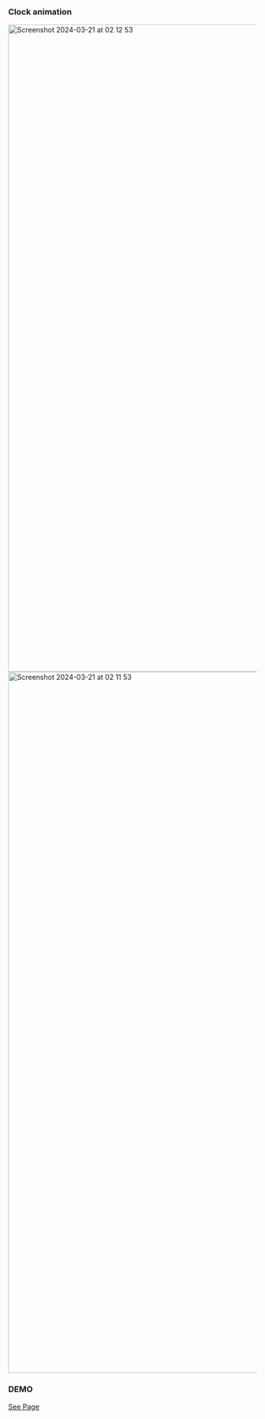 ### Clock animation
<img width="1313" alt="Screenshot 2024-03-21 at 02 12 53" src="https://github.com/peznc810/clock/assets/150581210/1a20247c-aa2d-4c04-8957-e817f56088fe">
<img width="1422" alt="Screenshot 2024-03-21 at 02 11 53" src="https://github.com/peznc810/clock/assets/150581210/d4528685-d995-4a19-8f03-212293340d2f">

### DEMO
<a href="https://github.com/Lillianniu3640](https://peznc810.github.io/Taipei-Clock/)https://peznc810.github.io/Taipei-Clock/">See Page</a>
